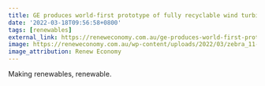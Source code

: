 ```yaml
---
title: GE produces world-first prototype of fully recyclable wind turbine blade
date: '2022-03-18T09:56:58+0800'
tags: [renewables]
external_link: https://reneweconomy.com.au/ge-produces-world-first-prototype-of-fully-recyclable-wind-turbine-blade/
image: https://reneweconomy.com.au/wp-content/uploads/2022/03/zebra_11-copyRecyclableWindTurbineBlade2022.jpg
image_attribution: Renew Economy
---
```


Making renewables, renewable.
